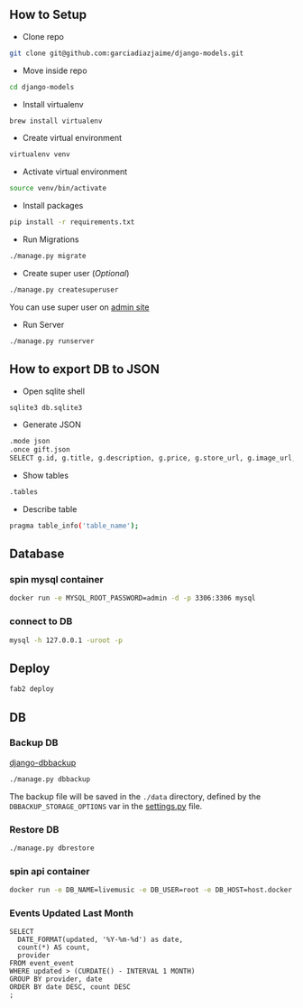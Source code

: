 ## How to Setup

- Clone repo

```bash
git clone git@github.com:garciadiazjaime/django-models.git
```

- Move inside repo

```bash
cd django-models
```

- Install virtualenv

```bash
brew install virtualenv
```

- Create virtual environment

```bash
virtualenv venv
```

- Activate virtual environment

```bash
source venv/bin/activate
```

- Install packages

```bash
pip install -r requirements.txt
```

- Run Migrations

```bash
./manage.py migrate
```

- Create super user (_Optional_)

```bash
./manage.py createsuperuser
```

You can use super user on [admin site](http://127.0.0.1:8000/admin)

- Run Server

```bash
./manage.py runserver
```

## How to export DB to JSON

- Open sqlite shell

```bash
sqlite3 db.sqlite3
```

- Generate JSON

```bash
.mode json
.once gift.json
SELECT g.id, g.title, g.description, g.price, g.store_url, g.image_url, c.name as category, p.name as price_range FROM gift_gift g INNER JOIN gift_category c ON g.category_id == c.id INNER JOIN gift_pricerange p ON g.price_range_id == p.id;
```

- Show tables

```bash
.tables
```

- Describe table

```bash
pragma table_info('table_name');
```

## Database

### spin mysql container

```bash
docker run -e MYSQL_ROOT_PASSWORD=admin -d -p 3306:3306 mysql
```

### connect to DB

```bash
mysql -h 127.0.0.1 -uroot -p
```

## Deploy

```bash
fab2 deploy
```

## DB

### Backup DB

[django-dbbackup](https://django-dbbackup.readthedocs.io/en/master/index.html)

```bash
./manage.py dbbackup
```

The backup file will be saved in the `./data` directory, defined by the `DBBACKUP_STORAGE_OPTIONS` var in the [settings.py](https://github.com/garciadiazjaime/django-models/blob/main/mint_models/settings.py) file.

### Restore DB

```bash
./manage.py dbrestore
```

### spin api container

```bash
docker run -e DB_NAME=livemusic -e DB_USER=root -e DB_HOST=host.docker.internal -d -p 8000:8000 garciadiazjaime/django-models
```

### Events Updated Last Month

```
SELECT
  DATE_FORMAT(updated, '%Y-%m-%d') as date,
  count(*) AS count,
  provider
FROM event_event
WHERE updated > (CURDATE() - INTERVAL 1 MONTH)
GROUP BY provider, date
ORDER BY date DESC, count DESC
;
```
